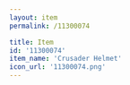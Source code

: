 ```yaml
---
layout: item
permalink: /11300074

title: Item
id: '11300074'
item_name: 'Crusader Helmet'
icon_url: '11300074.png'
---
```

